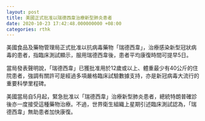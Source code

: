 ```yaml
---
layout: post
title: 美國正式批准以瑞德西韋治療新型肺炎患者
date: 2020-10-23 17:42:48.000000000 +08:00
categories: rthk
---
```


美國食品及藥物管理局正式批准以抗病毒藥物「瑞德西韋」，治療感染新型冠狀病毒的患者，指臨床測試顯示，服用瑞德西韋後，患者平均康復時間可提早5日。

當局發表聲明說，「瑞德西韋」已獲批准用於12歲或以上、體重最少有40公斤的住院患者，強調有關許可是經過多項嚴格臨床試驗數據支持，亦是新冠病毒大流行的重要科學里程碑。

美國當局自5月起，緊急批准以「瑞德西韋」治療新型肺炎患者，總統特朗普確診後亦一度接受這種藥物治療。不過，世界衛生組織上星期引述臨床測試認為，「瑞德西韋」無助患者加快康復。
